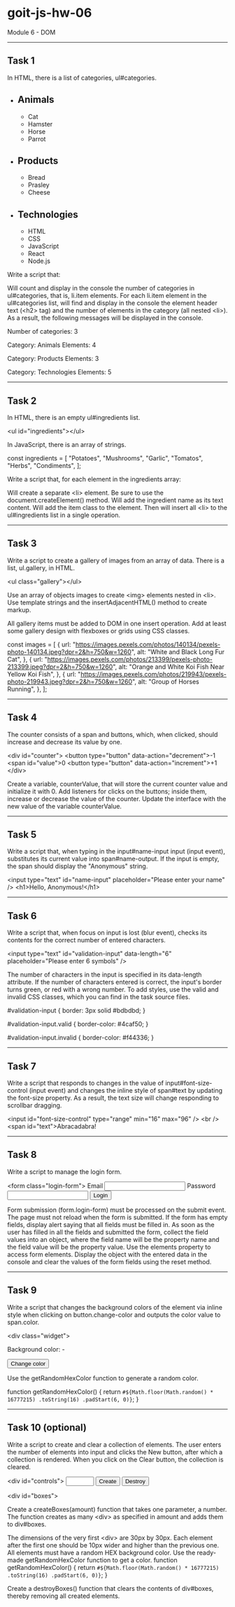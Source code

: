 # goit-js-hw-06

Module 6 - DOM

---

<h2>Task 1</h2>
In HTML, there is a list of categories, ul#categories.

<ul id="categories">
  <li class="item">
    <h2>Animals</h2>
    <ul>
      <li>Cat</li>
      <li>Hamster</li>
      <li>Horse</li>
      <li>Parrot</li>
    </ul>
  </li>
  <li class="item">
    <h2>Products</h2>
    <ul>
      <li>Bread</li>
      <li>Prasley</li>
      <li>Cheese</li>
    </ul>
  </li>
  <li class="item">
    <h2>Technologies</h2>
    <ul>
      <li>HTML</li>
      <li>CSS</li>
      <li>JavaScript</li>
      <li>React</li>
      <li>Node.js</li>
    </ul>
  </li>
</ul>

Write a script that:

Will count and display in the console the number of categories in ul#categories, that is, li.item elements.
For each li.item element in the ul#categories list, will find and display in the console the element header text (&#60;h2&#62; tag) and the number of elements in the category (all nested &#60;li&#62;).
As a result, the following messages will be displayed in the console.

Number of categories: 3

Category: Animals
Elements: 4

Category: Products
Elements: 3

Category: Technologies
Elements: 5

---

<h2>Task 2</h2>
In HTML, there is an empty ul#ingredients list.

&#60;ul id="ingredients"></ul&#62;

In JavaScript, there is an array of strings.

const ingredients = [
"Potatoes",
"Mushrooms",
"Garlic",
"Tomatos",
"Herbs",
"Condiments",
];

Write a script that, for each element in the ingredients array:

Will create a separate &#60;li&#62; element. Be sure to use the document.createElement() method.
Will add the ingredient name as its text content.
Will add the item class to the element.
Then will insert all &#60;li&#62; to the ul#ingredients list in a single operation.

---

<h2>Task 3</h2>
Write a script to create a gallery of images from an array of data. There is a list, ul.gallery, in HTML.

&#60;ul class="gallery"></ul&#62;

Use an array of objects images to create &#60;img&#62; elements nested in &#60;li&#62;. Use template strings and the insertAdjacentHTML() method to create markup.

All gallery items must be added to DOM in one insert operation.
Add at least some gallery design with flexboxes or grids using CSS classes.

const images = [
{
url: "https://images.pexels.com/photos/140134/pexels-photo-140134.jpeg?dpr=2&h=750&w=1260",
alt: "White and Black Long Fur Cat",
},
{
url: "https://images.pexels.com/photos/213399/pexels-photo-213399.jpeg?dpr=2&h=750&w=1260",
alt: "Orange and White Koi Fish Near Yellow Koi Fish",
},
{
url: "https://images.pexels.com/photos/219943/pexels-photo-219943.jpeg?dpr=2&h=750&w=1260",
alt: "Group of Horses Running",
},
];

---

<h2>Task 4</h2>
The counter consists of a span and buttons, which, when clicked, should increase and decrease its value by one.

&#60;div id="counter">
&#60;button type="button" data-action="decrement">-1</button>
&#60;span id="value">0</span>
&#60;button type="button" data-action="increment">+1</button>
</div&#62;

Create a variable, counterValue, that will store the current counter value and initialize it with 0.
Add listeners for clicks on the buttons; inside them, increase or decrease the value of the counter.
Update the interface with the new value of the variable counterValue.

---

<h2>Task 5</h2>
Write a script that, when typing in the input#name-input input (input event), substitutes its current value into span#name-output. If the input is empty, the span should display the "Anonymous" string.

&#60;input type="text" id="name-input" placeholder="Please enter your name" /&#62;
&#60;h1>Hello, <span id="name-output">Anonymous</span>!</h1&#62;

---

<h2>Task 6</h2>
Write a script that, when focus on input is lost (blur event), checks its contents for the correct number of entered characters.

&#60;input
type="text"
id="validation-input"
data-length="6"
placeholder="Please enter 6 symbols"
/&#62;

The number of characters in the input is specified in its data-length attribute.
If the number of characters entered is correct, the input's border turns green, or red with a wrong number.
To add styles, use the valid and invalid CSS classes, which you can find in the task source files.

#validation-input {
border: 3px solid #bdbdbd;
}

#validation-input.valid {
border-color: #4caf50;
}

#validation-input.invalid {
border-color: #f44336;
}

---

<h2>Task 7</h2>
Write a script that responds to changes in the value of input#font-size-control (input event) and changes the inline style of span#text by updating the font-size property. As a result, the text size will change responding to scrollbar dragging.

&#60;input id="font-size-control" type="range" min="16" max="96" />
&#60;br />
&#60;span id="text">Abracadabra!</span>

---

<h2>Task 8</h2>
Write a script to manage the login form.

&#60;form class="login-form">
<label>
Email
<input type="email" name="email" />
</label>
<label>
Password
<input type="password" name="password" />
</label>
<button type="submit">Login</button>

</form>

Form submission (form.login-form) must be processed on the submit event.
The page must not reload when the form is submitted.
If the form has empty fields, display alert saying that all fields must be filled in.
As soon as the user has filled in all the fields and submitted the form, collect the field values into an object, where the field name will be the property name and the field value will be the property value. Use the elements property to access form elements.
Display the object with the entered data in the console and clear the values of the form fields using the reset method.

---

<h2>Task 9</h2>
Write a script that changes the background colors of the <body> element via inline style when clicking on button.change-color and outputs the color value to span.color.

&#60;div class="widget">

  <p>Background color: <span class="color">-</span></p>
  <button type="button" class="change-color">Change color</button>
</div>

Use the getRandomHexColor function to generate a random color.

function getRandomHexColor() {
return `#${Math.floor(Math.random() * 16777215) .toString(16) .padStart(6, 0)}`;
}

---

<h2>Task 10 (optional)</h2>
Write a script to create and clear a collection of elements. The user enters the number of elements into input and clicks the New button, after which a collection is rendered. When you click on the Clear button, the collection is cleared.

&#60;div id="controls">
<input type="number" min="1" max="100" step="1" />
<button type="button" data-create>Create</button>
<button type="button" data-destroy>Destroy</button>

</div>

&#60;div id="boxes"></div>

Create a createBoxes(amount) function that takes one parameter, a number. The function creates as many &#60;div> as specified in amount and adds them to div#boxes.

The dimensions of the very first &#60;div> are 30px by 30px.
Each element after the first one should be 10px wider and higher than the previous one.
All elements must have a random HEX background color. Use the ready-made getRandomHexColor function to get a color.
function getRandomHexColor() {
return `#${Math.floor(Math.random() * 16777215) .toString(16) .padStart(6, 0)}`;
}

Create a destroyBoxes() function that clears the contents of div#boxes, thereby removing all created elements.

